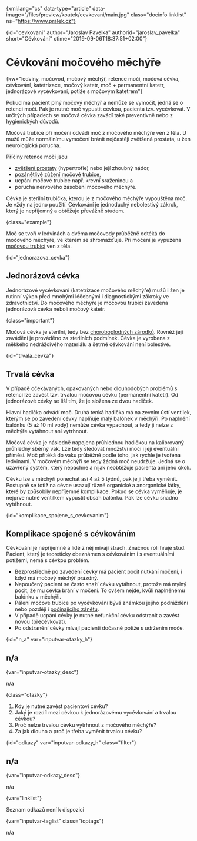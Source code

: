 
{xml:lang="cs" data-type="article" data-image="/files/preview/koutek/cevkovani/main.jpg" class="docinfo linklist" ns="https://www.pralek.cz"}

{id="cevkovani" author="Jaroslav Pavelka" authorid="jaroslav_pavelka" short="Cévkování" ctime="2019-09-06T18:37:51+02:00"}

# Cévkování močového měchýře

{kw="ledviny, močovod, močový měchýř, retence moči, močová cévka, cévkování, katetrizace, močový katetr, moč + permanentní katetr, jednorázové vycévkování, potíže s močovým katetrem"}

Pokud má pacient plný močový měchýř a nemůže se vymočit, jedná se o retenci moči. Pak je nutné moč vypustit cévkou, pacienta tzv. vycévkovat. V určitých případech se močová cévka zavádí také preventivně nebo z hygienických důvodů.

Močová trubice při močení odvádí moč z močového měchýře ven z těla. U mužů může normálnímu vymočení bránit nejčastěji zvětšená prostata, u žen neurologická porucha.

Příčiny retence moči jsou

  * [zvětšení prostaty][1] (hypertrofie) nebo její zhoubný nádor,
  * [pozánětlivé][2] [zúžení močové trubice][2],
  * ucpání močové trubice např. krevní sraženinou a
  * porucha nervového zásobení močového měchýře.

Cévka je sterilní trubička, kterou je z močového měchýře vypouštěna moč. Je vždy na jedno použití. Cévkování je jednoduchý nebolestivý zákrok, který je nepříjemný a obtěžuje převážně studem.

{class="example"}

Moč se tvoří v ledvinách a dvěma močovody průběžně odtéká do močového měchýře, ve kterém se shromažďuje. Při močení je vypuzena [močovou trubicí][3] ven z těla.

{id="jednorazova_cevka"}

## Jednorázová cévka

Jednorázové vycévkování (katetrizace močového měchýře) mužů i žen je rutinní výkon před mnohými léčebnými i diagnostickými zákroky ve zdravotnictví. Do močového měchýře je močovou trubicí zavedena jednorázová cévka neboli močový katetr.

{class="important"}

Močová cévka je sterilní, tedy bez [choroboplodných zárodků][4]. Rovněž její zavádění je prováděno za sterilních podmínek. Cévka je vyrobena z měkkého nedráždivého materiálu a šetrné cévkování není bolestivé.

{id="trvala_cevka"}

## Trvalá cévka

V případě očekávaných, opakovaných nebo dlouhodobých problémů s retencí lze zavést tzv. trvalou močovou cévku (permanentní katetr). Od jednorázové cévky se liší tím, že je složena ze dvou hadiček.

Hlavní hadička odvádí moč. Druhá tenká hadička má na zevním ústí ventilek, kterým se po zavedení cévky naplňuje malý balónek v měchýři. Po naplnění balónku (5 až 10 ml vody) nemůže cévka vypadnout, a tedy ji nelze z měchýře vytáhnout ani vytrhnout.

Močová cévka je následně napojena průhlednou hadičkou na kalibrovaný průhledný sběrný vak. Lze tedy sledovat množství moči i její eventuální příměsi. Moč přitéká do vaku průběžně podle toho, jak rychle je tvořena ledvinami. V močovém měchýři se tedy žádná moč neudržuje. Jedná se o uzavřený systém, který nepáchne a nijak neobtěžuje pacienta ani jeho okolí.

Cévku lze v měchýři ponechat asi 4 až 5 týdnů, pak je ji třeba vyměnit. Postupně se totiž na cévce usazují různé organické a anorganické látky, které by způsobily nepříjemné komplikace. Pokud se cévka vyměňuje, je nejprve nutné ventilkem vypustit obsah balónku. Pak lze cévku snadno vytáhnout.

{id="komplikace\_spojene\_s_cevkovanim"}

## Komplikace spojené s cévkováním

Cévkování je nepříjemné a lidé z něj mívají strach. Značnou roli hraje stud. Pacient, který je teoreticky obeznámen s cévkováním i s eventuálními potížemi, nemá s cévkou problém.

  * Bezprostředně po zavedení cévky má pacient pocit nutkání močení, i když má močový měchýř prázdný.
  * Nepoučený pacient se často snaží cévku vytáhnout, protože má mylný pocit, že mu cévka brání v močení. To ovšem nejde, kvůli naplněnému balónku v měchýři.
  * Pálení močové trubice po vycévkování bývá známkou jejího podráždění nebo později i [počínajícího zánětu][5].
  * V případě ucpání cévky je nutné nefunkční cévku odstranit a zavést novou (přecévkovat).
  * Po odstranění cévky mívají pacienti dočasné potíže s udržením moče.

{id="n\_a" var="inputvar-otazky\_h"}

## n/a

{var="inputvar-otazky_desc"}

n/a

{class="otazky"}

  1. Kdy je nutné zavést pacientovi cévku?
  2. Jaký je rozdíl mezi cévkou k jednorázovému vycévkování a trvalou cévkou?
  3. Proč nelze trvalou cévku vytrhnout z močového měchýře?
  4. Za jak dlouho a proč je třeba vyměnit trvalou cévku?

{id="odkazy" var="inputvar-odkazy_h" class="filter"}

## n/a

{var="inputvar-odkazy_desc"}

n/a

{var="linklist"}

Seznam odkazů není k dispozici

{var="inputvar-taglist" class="toptags"}

n/a

 [1]: /prostata
 [2]: /zanet_mocoveho_mechyre
 [3]: /penis-fimoza-obrizka
 [4]: /mikroorganizmy
 [5]: /lecba_zanetu

